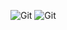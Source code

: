  ![Git](https://img.shields.io/badge/-Linux-333?style=for-the-badge&logo=Linux)
![Git](https://img.shields.io/badge/-Git-333?style=for-the-badge&logo=Git)
